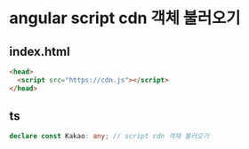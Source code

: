 # angular script cdn 객체 불러오기

## index.html

```html
<head>
  <script src="https://cdn.js"></script>
</head>
```

## ts

```ts
declare const Kakao: any; // script cdn 객체 불러오기
```
